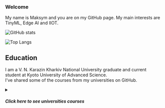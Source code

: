 ### Welcome

My name is Maksym and you are on my GitHub page. My main interests are TinyML, Edge AI and IIOT.

![GitHub stats](https://github-readme-stats.vercel.app/api?username=MaksymAndreiev&show_icons=true&bg_color=00000000&rank_icon=github&border_color=cc0022&title_color=000001)

![Top Langs](https://github-readme-stats.vercel.app/api/top-langs/?username=MaksymAndreiev&langs_count=7&size_weight=0.25&count_weight=0.75&border_color=cc0022&title_color=000000)

## Education
I am a V. N. Karazin Kharkiv National University graduate and current student at Kyoto University of Advanced Science.\
I've shared some of the courses from my universities on GitHub.
<details>
  <summary><h5>Click here to see universities courses</h5></summary>
  
**Caution**: Courses' names may not reflect the content of the course.

  <details>
    <summary><h3>Karazin University</h3></summary>

#### 1 year

1. Algorithmization and programming (not uploaded yet)
2. Object-oriented programming (not uploaded yet)
   
#### 2 year

1. Application Programming Packages (not uploaded yet)
2. [Cross-Platform Programming](https://github.com/MaksymAndreiev/CrossPlatformProgCourse)
3. [Processing the results of the experiment and modeling physical processes in the algorithmic language Python](https://github.com/MaksymAndreiev/PythonPhysicsExperimentsCourse)

#### 3 year

1. [Using the Python programming language in in scientific research](https://github.com/MaksymAndreiev/PythonScientificResearchCourse)
2. System Software (not uploaded yet)
3. Microprocessors and Their Applications (not uploaded yet)
4. Organization of databases and knowledge  (not uploaded yet)
5. Methods and Technologies of Computer Engineering (not uploaded yet)
6. Numerical Methods (not uploaded yet)
7. [Robotic Systems](https://github.com/MaksymAndreiev/RoboticSystems) (yet private)

#### 4 year

1. [Diagnostics of Computer Systems](https://github.com/MaksymAndreiev/DataAnalysisCourse)
2. [Computer Decision Support Systems](https://github.com/MaksymAndreiev/ComputerizedDecisionSupportSystemsCourse) (yet private)
3. [Artificial Intelligence Systems](https://github.com/MaksymAndreiev/LogicProgrammingCourse)
4. Technology of Distributed Systems and Parallel Computing (not uploaded yet)
  </details>
  <details>
    <summary><h3>KUAS</h3></summary>

#### 1 year

1. [Intriduction to Numerical Analysis Programming](https://github.com/MaksymAndreiev/MATLAB_KUAS)
2. [Information Processing 1](https://github.com/MaksymAndreiev/KUAS_Python) (yet private)
3. [Introduction to Design (Track 2) - Microcontrollers and Interfacing](https://github.com/MaksymAndreiev/KUASDesignTrack2)

#### 2 year

1. [Information Processing 2](https://github.com/MaksymAndreiev/KUAS_C) (yet private)
    
  </details>
</details>













<!-- [![Top Langs](https://github-readme-stats.vercel.app/api/top-langs/?username=MaksymAndreiev&layout=pie)](https://github.com/MaksymAndreiev/github-readme-stats) -->

<!--
**MaksymAndreiev/MaksymAndreiev** is a ✨ _special_ ✨ repository because its `README.md` (this file) appears on your GitHub profile.

Here are some ideas to get you started:

- 🔭 I’m currently working on ...
- 🌱 I’m currently learning ...
- 👯 I’m looking to collaborate on ...
- 🤔 I’m looking for help with ...
- 💬 Ask me about ...
- 📫 How to reach me: ...
- 😄 Pronouns: ...
- ⚡ Fun fact: ...
-->
